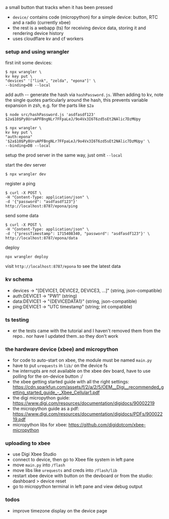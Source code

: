 a small button that tracks when it has been pressed

- `device/` contains code (micropython) for a simple device: button, RTC and a radio (currently xbee)
- the rest is a webapp (ts) for receiving device data, storing it and rendering device history
- uses cloudflare kv and cf workers


### setup and using wrangler
first init some devices:

```
$ npx wrangler \
kv key put \
"devices" '["link", "zelda", "epona"]' \
--binding=DB --local
```

add auth -- generate the hash via `hashPassword.js`.
When adding to kv, note the single quotes particularly around the hash,
this prevents variable expansion in zsh, e.g. for the parts like `$2a`

```
$ node src/hashPassword.js 'asdfasdf123'
$2a$10$Py8UruAPFBngNLr7FFpaLeJ/9o4Vx3I6T6zd5sEt2NAlic7DzMUpy

$ npx wrangler \
kv key put \
"auth:epona" '$2a$10$Py8UruAPFBngNLr7FFpaLeJ/9o4Vx3I6T6zd5sEt2NAlic7DzMUpy' \
--binding=DB --local
```

setup the prod server in the same way, just omit `--local`

start the dev server
```
$ npx wrangler dev
```

register a ping
```
$ curl -X POST \
-H "Content-Type: application/json" \
-d '{"password": "asdfasdf123"}'
http://localhost:8787/epona/ping
```

send some data
```
$ curl -X POST \
-H "Content-Type: application/json" \
-d '{"pressTimestamp": 1715408340, "password": "asdfasdf123"}' \
http://localhost:8787/epona/data
```

deploy
```
npx wrangler deploy
```

visit `http://localhost:8787/epona` to see the latest data


### kv schema
- devices -> "[DEVICE1, DEVICE2, DEVICE3, ...]" (string, json-compatible)
- auth:DEVICE1 -> "PW1" (string)
- data:DEVICE1 -> "{DEVICEDATA1}" (string, json-compatible)
- ping:DEVICE1 -> "UTC timestamp" (string; int compatible)


### ts testing
- er the tests came with the tutorial
and I haven't removed them from the repo..
nor have I updated them..so they don't work


### the hardware device (xbee) and micropython
- for code to auto-start on xbee, the module must be named `main.py`
- have to put `urequests` in `lib/` on the device fs
- hw interrupts are not available on the xbee dev board,
have to use polling for the on-device button :/
- the xbee getting started guide with all the right settings:
https://cdn.sparkfun.com/assets/f/2/a/2/5/OEM__Digi__recommended_getting_started_guide_-_Xbee_Cellular1.pdf
- the digi micropython guide:
https://www.digi.com/resources/documentation/digidocs/90002219
- the micropython guide as a pdf:
https://www.digi.com/resources/documentation/digidocs/PDFs/90002219.pdf
- micropython libs for xbee: https://github.com/digidotcom/xbee-micropython


### uploading to xbee
- use Digi Xbee Studio
- connect to device, then go to Xbee file system in left pane
- move `main.py` into `/flash`
- move libs like `urequests` and creds into `/flash/lib`
- restart xbee device with button on the devboard
or from the studio: dashboard > device reset
- go to micropython terminal in left pane and view debug output


### todos
- improve timezone display on the device page
